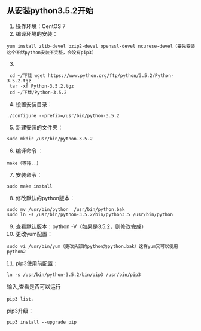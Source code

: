 ## 从安装python3.5.2开始


1. 操作环境：CentOS 7
2. 编译环境的安装：
~~~
yum install zlib-devel bzip2-devel openssl-devel ncurese-devel（要先安装这个不然python安装不完整，会没有pip3)
~~~
3.
~~~ 
 cd ~/下载 wget https://www.python.org/ftp/python/3.5.2/Python-3.5.2.tgz
 tar -xf Python-3.5.2.tgz 
 cd ~/下载/Python-3.5.2
~~~ 
4. 设置安装目录：
~~~
./configure --prefix=/usr/bin/python-3.5.2
~~~
5. 新建安装的文件夹：
~~~
sudo mkdir /usr/bin/python-3.5.2
~~~
6. 编译命令 ：
~~~
make（等待..)
~~~
7. 安装命令：
~~~
sudo make install
~~~
8. 修改默认的python版本：
~~~
sudo mv /usr/bin/python  /usr/bin/python.bak
sudo ln -s /usr/bin/python-3.5.2/bin/python3.5 /usr/bin/python
~~~
9. 查看默认版本：python -V（如果是3.5.2，则修改完成）
10. 更改yum配置：
~~~
sudo vi /usr/bin/yum（更改头部的python为python.bak）这样yum又可以使用python2
~~~
11. pip3使用前配置：
~~~ 
ln -s /usr/bin/python-3.5.2/bin/pip3 /usr/bin/pip3
~~~
输入,查看是否可以运行
~~~
pip3 list，
~~~

pip3升级：
~~~
pip3 install --upgrade pip
~~~